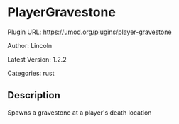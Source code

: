 # PlayerGravestone

Plugin URL: https://umod.org/plugins/player-gravestone

Author: Lincoln

Latest Version: 1.2.2

Categories: rust

## Description

Spawns a gravestone at a player's death location
